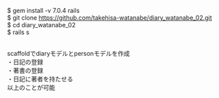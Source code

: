 $ gem install -v 7.0.4 rails<br>
$ git clone https://github.com/takehisa-watanabe/diary_watanabe_02.git<br>
$ cd diary_watanabe_02<br>
$ rails s

<br>
scaffoldでdiaryモデルとpersonモデルを作成<br>
・日記の登録<br>
・著書の登録<br>
・日記に著者を持たせる<br>
以上のことが可能

